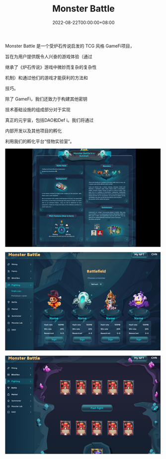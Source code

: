 ﻿---
title: "Monster Battle"
description: "Monster-Battle is committed to building many infrastructure including complete DAO, NFT, Gamefi."
date: 2022-08-22T00:00:00+08:00
lastmod: 2022-08-22T00:00:00+08:00
draft: false
authors: ["seven"]
featuredImage: "monster-battle.png"
tags: ["NFT Games","Monster Battle"]
categories: ["nfts"]
nfts: ["NFT Games"]
blockchain: "BSC"
website: "https://www.monster-battle.games/"
twitter: "https://twitter.com/MonsterBattle1"
discord: "https://discord.com/invite/fTw87SS7mt"
telegram: "https://t.me/MonsterBattle1"
github: ""
youtube: "https://www.youtube.com/channel/UC3VSrPcmV9uWqbFOJzgtqRg"
twitch: ""
facebook: ""
instagram: ""
reddit: ""
medium: ""
steam: ""
gitbook: ""
googleplay: ""
appstore: ""
status: "Live"
weight: 
lightgallery: true
toc: true
pinned: false
recommend: false
recommend1: false
---
Monster Battle 是一个受炉石传说启发的 TCG 风格 GameFi项目，

旨在为用户提供既令人兴奋的游戏体验（通过

继承了《炉石传说》游戏中微妙而复杂的复杂性

机制）和通过他们的游戏才能获利的方法和

技巧。

除了 GameFi，我们还致力于构建其他密钥

技术基础设施的组成部分对于实现

真正的元宇宙，包括DAO和Def i。我们将通过

内部开发以及其他项目的孵化

利用我们的孵化平台“怪物实验室”。

![1](1661155464822.jpg)

![2](1661155474131.jpg)

![3](1661155485426.jpg)
